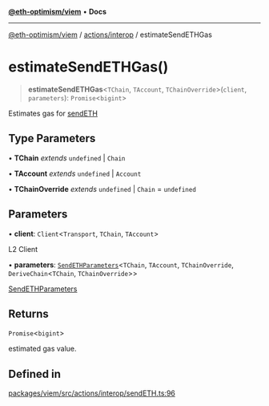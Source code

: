 [**@eth-optimism/viem**](../../../README.md) • **Docs**

***

[@eth-optimism/viem](../../../README.md) / [actions/interop](../README.md) / estimateSendETHGas

# estimateSendETHGas()

> **estimateSendETHGas**\<`TChain`, `TAccount`, `TChainOverride`\>(`client`, `parameters`): `Promise`\<`bigint`\>

Estimates gas for [sendETH](sendETH.md)

## Type Parameters

• **TChain** *extends* `undefined` \| `Chain`

• **TAccount** *extends* `undefined` \| `Account`

• **TChainOverride** *extends* `undefined` \| `Chain` = `undefined`

## Parameters

• **client**: `Client`\<`Transport`, `TChain`, `TAccount`\>

L2 Client

• **parameters**: [`SendETHParameters`](../type-aliases/SendETHParameters.md)\<`TChain`, `TAccount`, `TChainOverride`, `DeriveChain`\<`TChain`, `TChainOverride`\>\>

[SendETHParameters](../type-aliases/SendETHParameters.md)

## Returns

`Promise`\<`bigint`\>

estimated gas value.

## Defined in

[packages/viem/src/actions/interop/sendETH.ts:96](https://github.com/ethereum-optimism/ecosystem/blob/9a896f86e34c9a727d55fa4358d5403a7c25770a/packages/viem/src/actions/interop/sendETH.ts#L96)
